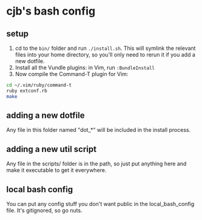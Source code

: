 # cjb's bash config

## setup

1. cd to the `bin/` folder and run `./install.sh`. This will symlink the relevant files into your home directory, so you'll only need to rerun it if you add a new dotfile.
2. Install all the Vundle plugins: in Vim, run `:BundleInstall`
3. Now compile the Command-T plugin for Vim:

```bash
cd ~/.vim/ruby/command-t
ruby extconf.rb
make
```

## adding a new dotfile

Any file in this folder named "dot\_\*" will be included in the install process.

## adding a new util script

Any file in the scripts/ folder is in the path, so just put anything here and make it executable to get it everywhere.

## local bash config

You can put any config stuff you don't want public in the local\_bash\_config file. It's gitignored, so go nuts.

